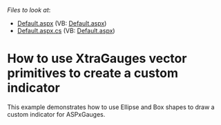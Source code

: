 <!-- default file list -->
*Files to look at*:

* [Default.aspx](./CS/CustomIndicator/Default.aspx) (VB: [Default.aspx](./VB/CustomIndicator/Default.aspx))
* [Default.aspx.cs](./CS/CustomIndicator/Default.aspx.cs) (VB: [Default.aspx](./VB/CustomIndicator/Default.aspx))
<!-- default file list end -->
# How to use XtraGauges vector primitives to create a custom indicator


<p>This example demonstrates how to use Ellipse and Box shapes to draw a custom indicator for ASPxGauges.</p>

<br/>


